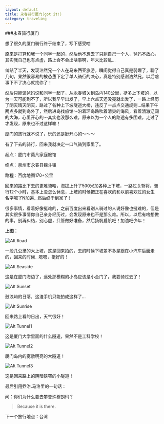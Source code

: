 ```yaml
---
layout: default
title: 永春骑行厦门(got it!)
category: traveling
---
```

###永春骑行厦门

想了很久的厦门骑行终于结束了，写下感受哈

原来是打算和我一个同学一起的，然后他不想去了只剩自己一个人，爸妈不放心，其实我自己也有点虚，路上会不会出啥事啊，年末比较乱…

纠结了半天，发现浩然兄一个人在马来西亚旅游，瞬间觉得自己真是弱爆了，聊了几句，果然很容易的被怂恿下定了单人骑行的决心，真是特别感谢浩然兄，以后啥事下不了决心就找你了！

然后只能骗爸妈说和同学一起了，从永春城关到岛内140公里，挺多上下坡的，以为一天可能到不了，所以我早早出发了，早上六点天还没亮就出发了，一路上经历了阴天晴天阴天，路过了各种上下坡隧道大桥，违反了一点点交通规则…结果下午两点多就到岛外了，然后进岛找旅馆～沿着环岛路吹着清爽的海风，看着清澈辽阔的大海，心里开心的～其实也没那么难，原来以为一个人的路途有多困难，走过了才发现，原来也不过这样嘛！

厦门的旅行就不说了，玩的还是挺开心的～～～

有了下去的骑行，回来我就决定一口气骑到家里了。

起点：厦门市莫凡家庭旅馆

终点：泉州市永春县锦斗镇

路程：百度地图170+公里

回来的路比下去的更难骑哈，海拔上升了500米加各种上下坡，一路过关斩将，骑行12个小时，基本上没怎么休息，上坡的时候把正在喜欢的和以前喜欢过的女生名字喊了N加遍…然后终于到家了！

很多事情，看着好像挺难的，之前百度出来看别人骑过的人说好像也挺难的，但是其实很多事情你自己亲身经历过，会发现原来也不是那么难。所以，以后有啥想做的事，别再纠结，别心虚，只管做好准备，然后扬帆启航吧！加油吧少年！

**上图：**

![Alt Road][road]

一段几公里的大上坡，这是回来拍的，去的时候下坡差不多是跟在小汽车后面走的，回来的时候…嗯嗯，挺好的！

![Alt Seaside][seaside]

这是在厦门海边了，远处那模糊的小岛应该是小金门了，我要骑过去了！

![Alt Sunset][sunset]

鼓浪屿的日落，这渣手机只能拍成这样了…

![Alt Sunrise][sunrise]

回来路上看的日出，天气很好！

![Alt Tunnel1][tunnel1]

这是厦门大学里面的什么隧道，果然不是工科学校！

![Alt Tunnel2][tunnel2]

厦门岛内的宽敞明亮的大隧道！

![Alt Tunnel3][tunnel3]

这是回来路上的阴暗狭窄的小隧道！

最后引用乔治.马洛里的一句话：

问：你们为什么要去攀登珠穆朗玛？

>Because it is there.

下一个旅行地点：台湾

[road]: /image/road.jpg
[seaside]: /image/seaside.jpg
[sunrise]: /image/sunrise.jpg
[sunset]: /image/sunset.jpg
[tunnel1]: /image/tunnel1.jpg
[tunnel2]: /image/tunnel2.jpg
[tunnel3]: /image/tunnel3.jpg
